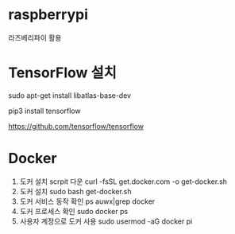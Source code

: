 # raspberrypi
라즈베리파이 활용
# TensorFlow 설치
sudo apt-get install libatlas-base-dev

pip3 install tensorflow

https://github.com/tensorflow/tensorflow
# Docker
1. 도커 설치 scrpit 다운
curl -fsSL get.docker.com -o get-docker.sh
2. 도커 설치
sudo bash get-docker.sh
3. 도커 서비스 동작 확인
ps auwx|grep docker
4. 도커 프로세스 확인
sudo docker ps
5. 사용자 계정으로 도커 사용 
sudo usermod -aG docker pi
